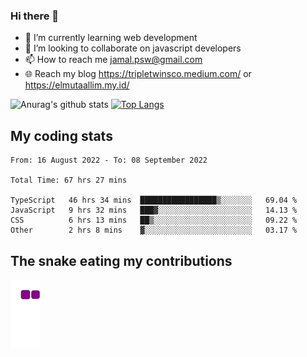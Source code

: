 ### Hi there 👋

<!--
**padepokanpenguin/padepokanpenguin** is a ✨ _special_ ✨ repository because its `README.md` (this file) appears on your GitHub profile.
-->

- 🌱 I’m currently learning  web development
- 👯 I’m looking to collaborate on javascript developers
- 📫 How to reach me jamal.psw@gmail.com
- 🌐 Reach my blog https://tripletwinsco.medium.com/ or https://elmutaallim.my.id/

![Anurag's github stats](https://github-readme-stats.vercel.app/api?username=padepokanpenguin&count_private=true&disable_animations=false&show_icons=true&theme=default)
[![Top Langs](https://github-readme-stats.vercel.app/api/top-langs/?username=padepokanpenguin&theme=default&layout=compact)](https://github.com/padepokanpenguin)

## My coding stats

<!--START_SECTION:waka-->

```text
From: 16 August 2022 - To: 08 September 2022

Total Time: 67 hrs 27 mins

TypeScript   46 hrs 34 mins  █████████████████▒░░░░░░░   69.04 %
JavaScript   9 hrs 32 mins   ███▓░░░░░░░░░░░░░░░░░░░░░   14.13 %
CSS          6 hrs 13 mins   ██▒░░░░░░░░░░░░░░░░░░░░░░   09.22 %
Other        2 hrs 8 mins    ▓░░░░░░░░░░░░░░░░░░░░░░░░   03.17 %
```

<!--END_SECTION:waka-->


## The snake eating my contributions
![snake gif](https://github.com/padepokanpenguin/padepokanpenguin/blob/output/github-contribution-grid-snake.gif)

